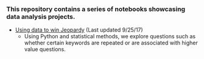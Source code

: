
### This repository contains a series of notebooks showcasing data analysis projects.

- [Using data to win Jeopardy](https://github.com/justinchow11/Data-Analysis-Portfolio/blob/master/src/jeopardy.ipynb) (Last updated 9/25/17)
  - Using Python and statistical methods, we explore questions such as whether certain keywords are repeated or are associated with higher value questions.
